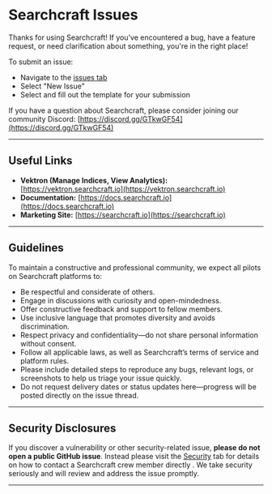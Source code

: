# Searchcraft Issues

Thanks for using Searchcraft! If you've encountered a bug, have a feature request, or need clarification about something, you're in the right place! 

To submit an issue:
- Navigate to the [issues tab](https://github.com/searchcraft-inc/searchcraft-issues/issues)
- Select "New Issue"
- Select and fill out the template for your submission

If you have a question about Searchcraft, please consider joining our community Discord: [https://discord.gg/GTkwGF54](https://discord.gg/GTkwGF54)

---

## Useful Links

- **Vektron (Manage Indices, View Analytics):** [https://vektron.searchcraft.io](https://vektron.searchcraft.io)  
- **Documentation:** [https://docs.searchcraft.io](https://docs.searchcraft.io)  
- **Marketing Site:** [https://searchcraft.io](https://searchcraft.io)

---

## Guidelines
To maintain a constructive and professional community, we expect all pilots on Searchcraft platforms to:

- Be respectful and considerate of others.
- Engage in discussions with curiosity and open-mindedness.
- Offer constructive feedback and support to fellow members.
- Use inclusive language that promotes diversity and avoids discrimination.
- Respect privacy and confidentiality—do not share personal information without consent.
- Follow all applicable laws, as well as Searchcraft’s terms of service and platform rules.
- Please include detailed steps to reproduce any bugs, relevant logs, or screenshots to help us triage your issue quickly.
- Do not request delivery dates or status updates here—progress will be posted directly on the issue thread.

---

## Security Disclosures

If you discover a vulnerability or other security-related issue, **please do not open a public GitHub issue**. Instead please visit the [Security](https://github.com/searchcraft-inc/searchcraft-issues/security) tab for details on how to contact a Searchcraft crew member directly . We take security seriously and will review and address the issue promptly.

---
